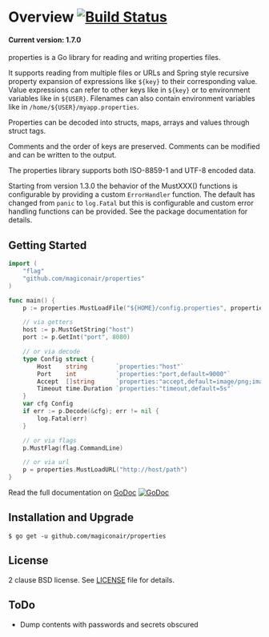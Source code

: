 # Overview [![Build Status](https://travis-ci.org/magiconair/properties.svg?branch=master)](https://travis-ci.org/magiconair/properties)

#### Current version: 1.7.0

properties is a Go library for reading and writing properties files.

It supports reading from multiple files or URLs and Spring style recursive
property expansion of expressions like `${key}` to their corresponding value.
Value expressions can refer to other keys like in `${key}` or to environment
variables like in `${USER}`. Filenames can also contain environment variables
like in `/home/${USER}/myapp.properties`.

Properties can be decoded into structs, maps, arrays and values through
struct tags.

Comments and the order of keys are preserved. Comments can be modified
and can be written to the output.

The properties library supports both ISO-8859-1 and UTF-8 encoded data.

Starting from version 1.3.0 the behavior of the MustXXX() functions is
configurable by providing a custom `ErrorHandler` function. The default has
changed from `panic` to `log.Fatal` but this is configurable and custom
error handling functions can be provided. See the package documentation for
details.

## Getting Started

```go
import (
	"flag"
	"github.com/magiconair/properties"
)

func main() {
	p := properties.MustLoadFile("${HOME}/config.properties", properties.UTF8)

	// via getters
	host := p.MustGetString("host")
	port := p.GetInt("port", 8080)

	// or via decode
	type Config struct {
		Host    string        `properties:"host"`
		Port    int           `properties:"port,default=9000"`
		Accept  []string      `properties:"accept,default=image/png;image;gif"`
		Timeout time.Duration `properties:"timeout,default=5s"`
	}
	var cfg Config
	if err := p.Decode(&cfg); err != nil {
		log.Fatal(err)
	}

	// or via flags
	p.MustFlag(flag.CommandLine)

	// or via url
	p = properties.MustLoadURL("http://host/path")
}

```

Read the full documentation on [GoDoc](https://godoc.org/github.com/magiconair/properties) [![GoDoc](https://godoc.org/github.com/magiconair/properties?status.png)](https://godoc.org/github.com/magiconair/properties)

## Installation and Upgrade

```
$ go get -u github.com/magiconair/properties
```

## License

2 clause BSD license. See [LICENSE](https://github.com/magiconair/properties/blob/master/LICENSE) file for details.

## ToDo

- Dump contents with passwords and secrets obscured

